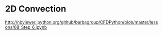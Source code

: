 # 2D Convection

http://nbviewer.ipython.org/github/barbagroup/CFDPython/blob/master/lessons/08_Step_6.ipynb
